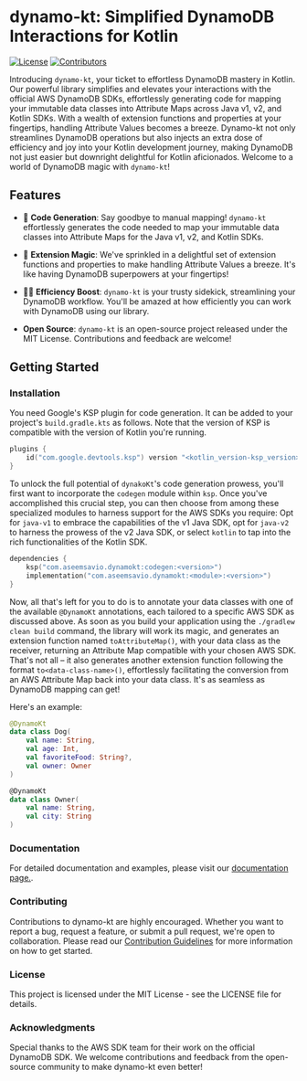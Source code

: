 # dynamo-kt: Simplified DynamoDB Interactions for Kotlin

[![License](https://img.shields.io/badge/License-MIT-blue.svg)](https://opensource.org/licenses/MIT)
[![Contributors](https://img.shields.io/github/contributors/aseemsavio/dynamo-kt)](https://github.com/aseemsavio/dynamo-kt/graphs/contributors)

Introducing `dynamo-kt`, your ticket to effortless DynamoDB mastery in Kotlin. Our powerful library simplifies and
elevates your interactions with the official AWS DynamoDB SDKs, effortlessly generating code for mapping your immutable
data classes into Attribute Maps across Java v1, v2, and Kotlin SDKs. With a wealth of extension functions and
properties at your fingertips, handling Attribute Values becomes a breeze. Dynamo-kt not only streamlines DynamoDB
operations but also injects an extra dose of efficiency and joy into your Kotlin development journey, making DynamoDB
not just easier but downright delightful for Kotlin aficionados. Welcome to a world of DynamoDB magic with `dynamo-kt`!

## Features

* 🚀 **Code Generation**: Say goodbye to manual mapping! `dynamo-kt` effortlessly generates the code
  needed to map your immutable data classes into Attribute Maps for the Java v1, v2, and Kotlin SDKs.

* 🎉 **Extension Magic**: We've sprinkled in a delightful set of extension functions and properties to make handling
  Attribute Values a breeze. It's like having DynamoDB superpowers at your fingertips!

* 💪🏼 **Efficiency Boost**: `dynamo-kt` is your trusty sidekick, streamlining your DynamoDB workflow. You'll be amazed at
  how
  efficiently you can work with DynamoDB using our library.

* **Open Source**: `dynamo-kt` is an open-source project released under the MIT License. Contributions and feedback are
  welcome!

## Getting Started

### Installation

You need Google's KSP plugin for code generation. It can be added to your project's `build.gradle.kts` as follows. Note
that the version of KSP is compatible with the version of Kotlin you're running.

```kotlin
plugins {
    id("com.google.devtools.ksp") version "<kotlin_version-ksp_version>"
}
```

To unlock the full potential of `dynakoKt`'s code generation prowess, you'll first want to incorporate the `codegen`
module within `ksp`. Once you've accomplished this crucial step, you can then choose from among these specialized
modules to harness support for the AWS SDKs you require: Opt for `java-v1` to embrace the capabilities of the v1 Java
SDK, opt for `java-v2` to harness the prowess of the v2 Java SDK, or select `kotlin` to tap into the rich
functionalities of the Kotlin SDK.

```kotlin
dependencies {
    ksp("com.aseemsavio.dynamokt:codegen:<version>")
    implementation("com.aseemsavio.dynamokt:<module>:<version>")
}
```

Now, all that's left for you to do is to annotate your data classes with one of the available `@DynamoKt` annotations,
each tailored to a specific AWS SDK as discussed above. As soon as you build your application using
the `./gradlew clean build` command, the library will work its magic, and generates an extension function
named `toAttributeMap()`, with your data class as the receiver, returning an Attribute Map compatible with your chosen
AWS SDK. That's not all – it also generates another extension function following the format `to<data-class-name>()`, 
effortlessly facilitating the conversion from an AWS Attribute Map back into your data class. 
It's as seamless as DynamoDB mapping can get!

Here's an example:
```kotlin
@DynamoKt
data class Dog(
    val name: String,
    val age: Int,
    val favoriteFood: String?,
    val owner: Owner
)

@DynamoKt
data class Owner(
    val name: String,
    val city: String
)

```

### Documentation

For detailed documentation and examples, please visit
our [documentation page.](https://aseemsavio.github.io/dynamo-kt/index.html).

### Contributing

Contributions to dynamo-kt are highly encouraged. Whether you want to report a bug, request a feature, or submit a pull
request, we're open to collaboration. Please read our [Contribution Guidelines](CONTRIBUTING.md) for more information on
how to get started.

### License

This project is licensed under the MIT License - see the LICENSE file for details.

### Acknowledgments

Special thanks to the AWS SDK team for their work on the official DynamoDB SDK.
We welcome contributions and feedback from the open-source community to make dynamo-kt even better!
